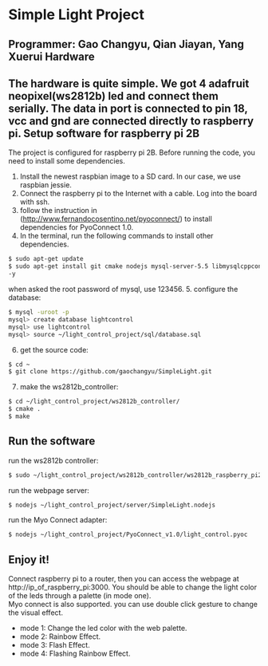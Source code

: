 Simple Light Project
===
Programmer: Gao Changyu, Qian Jiayan, Yang Xuerui
Hardware
---
The hardware is quite simple. We got 4 adafruit neopixel(ws2812b) led and connect them serially. The data in port is connected to pin 18, vcc and gnd are connected directly to raspberry pi.
Setup software for raspberry pi 2B
---
The project is configured for raspberry pi 2B. Before running the code, you need to install some dependencies.  
1. Install the newest raspbian image to a SD card. In our case, we use raspbian jessie.
2. Connect the raspberry pi to the Internet with a cable. Log into the board with ssh.
3. follow the instruction in (http://www.fernandocosentino.net/pyoconnect/) to install dependencies for PyoConnect 1.0.
4. In the terminal, run the following commands to install other dependencies.  
```bash
$ sudo apt-get update
$ sudo apt-get install git cmake nodejs mysql-server-5.5 libmysqlcppconn-dev python-mysqldb
-y
```
when asked the root password of mysql, use 123456.
5. configure the database:
```bash
$ mysql -uroot -p
mysql> create database lightcontrol
mysql> use lightcontrol
mysql> source ~/light_control_project/sql/database.sql
```
6. get the source code:
```bash
$ cd ~
$ git clone https://github.com/gaochangyu/SimpleLight.git
```
7. make the ws2812b_controller:
```bash
$ cd ~/light_control_project/ws2812b_controller/
$ cmake .
$ make
```

Run the software
---
run the ws2812b controller:
```bash
$ sudo ~/light_control_project/ws2812b_controller/ws2812b_raspberry_pi2
```
run the webpage server:
```bash
$ nodejs ~/light_control_project/server/SimpleLight.nodejs
```
run the Myo Connect adapter:
```bash
$ nodejs ~/light_control_project/PyoConnect_v1.0/light_control.pyoc
```

Enjoy it!
---
Connect raspberry pi to a router, then you can access the webpage at http://ip_of_raspberry_pi:3000. You should be able to change the light color of the leds through a palette (in mode one).  
Myo connect is also supported. you can use double click gesture to change the visual effect.
* mode 1: Change the led color with the web palette.
* mode 2: Rainbow Effect.
* mode 3: Flash Effect.
* mode 4: Flashing Rainbow Effect.


 
